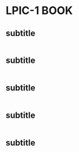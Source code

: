 # LPIC-1 BOOK

## subtitle
```
```

## subtitle
```
```

## subtitle
```
```


## subtitle
```
```


## subtitle
```
```
